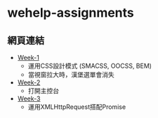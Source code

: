 # wehelp-assignments
## 網頁連結
* [Week-1](https://chengtze-wu.github.io/wehelp-assignments/week-1/)
  - 運用CSS設計模式 (SMACSS, OOCSS, BEM)
  - 當視窗拉大時，漢堡選單會消失
* [Week-2](https://chengtze-wu.github.io/wehelp-assignments/week-2/)
  - 打開主控台
* [Week-3](https://chengtze-wu.github.io/wehelp-assignments/week-3/)
  - 運用XMLHttpRequest搭配Promise
